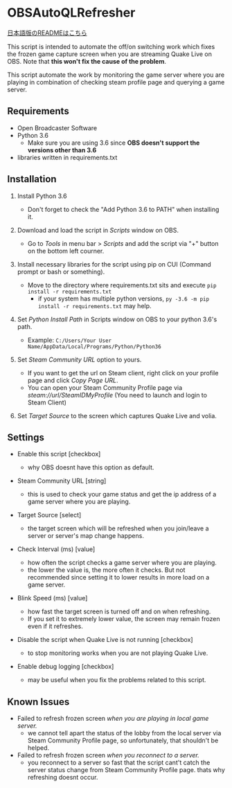 # OBSAutoQLRefresher

[日本語版のREADMEはこちら](https://github.com/agkr234/OBSAutoQLRefresher/blob/master/README-ja.md)


This script is intended to automate the off/on switching work which fixes the frozen game capture screen when you are streaming Quake Live on OBS. Note that **this won't fix the cause of the problem**.

This script automate the work by monitoring the game server where you are playing in combination of checking steam profile page and querying a game server.

## Requirements
- Open Broadcaster Software
- Python 3.6
  - Make sure you are using 3.6 since **OBS doesn't support the versions other than 3.6**
- libraries written in requirements.txt

## Installation
1. Install Python 3.6
    - Don't forget to check the "Add Python 3.6 to PATH" when installing it.

2. Download and load the script in *Scripts* window on OBS.
    - Go to *Tools* in menu bar > *Scripts* and add the script via "+" button on the bottom left courner.

3. Install necessary libraries for the script using pip on CUI (Command prompt or bash or something).
    - Move to the directory where requirements.txt sits and execute `pip install -r requirements.txt`
      - if your system has multiple python versions, `py -3.6 -m pip install -r requirements.txt` may help.

4. Set *Python Install Path* in Scripts window on OBS to your python 3.6's path.
    - Example: `C:/Users/Your User Name/AppData/Local/Programs/Python/Python36`
    
5. Set *Steam Community URL* option to yours.
    - If you want to get the url on Steam client, right click on your profile page and click *Copy Page URL*.
    - You can open your Steam Community Profile page via *steam://url/SteamIDMyProfile* (You need to launch and login to Steam Client)

6. Set *Target Source* to the screen which captures Quake Live and volia.

## Settings
- Enable this script [checkbox]
  - why OBS doesnt have this option as default.

- Steam Community URL [string]
  - this is used to check your game status and get the ip address of a game server where you are playing.

- Target Source [select]
  - the target screen which will be refreshed when you join/leave a server or server's map change happens.

- Check Interval (ms) [value]
  - how often the script checks a game server where you are playing.
  - the lower the value is, the more often it checks. But not recommended since setting it to lower results in more load on a game server.
  
- Blink Speed (ms) [value]
  - how fast the target screen is turned off and on when refreshing.
  - If you set it to extremely lower value, the screen may remain frozen even if it refreshes.
  
- Disable the script when Quake Live is not running [checkbox]
  - to stop monitoring works when you are not playing Quake Live.
  
- Enable debug logging [checkbox]
  - may be useful when you fix the problems related to this script.
  
  
## Known Issues
- Failed to refresh frozen screen *when you are playing in local game server.*
  - we cannot tell apart the status of the lobby from the local server via Steam Community Profile page, so unfortunately, that shouldn't be helped.
- Failed to refresh frozen screen *when you reconnect to a server.*
  - you reconnect to a server so fast that the script cant't catch the server status change from Steam Community Profile page. thats why refreshing doesnt occur.
